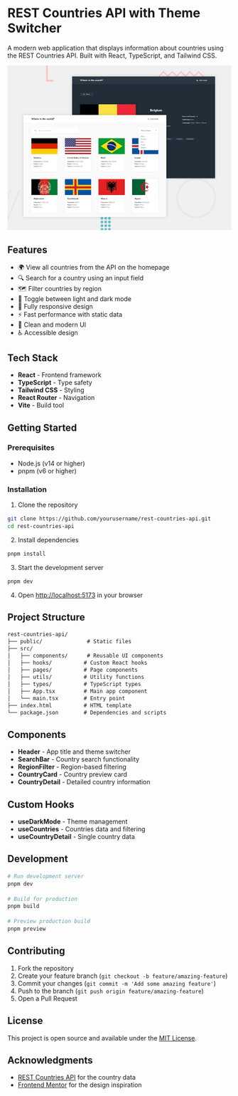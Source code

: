 # REST Countries API with Theme Switcher

A modern web application that displays information about countries using the REST Countries API. Built with React, TypeScript, and Tailwind CSS.

![Preview](./public/desktop-preview.jpg)

## Features

- 🌍 View all countries from the API on the homepage
- 🔍 Search for a country using an input field
- 🗺️ Filter countries by region
- 🌙 Toggle between light and dark mode
- 📱 Fully responsive design
- ⚡ Fast performance with static data
- 🎨 Clean and modern UI
- ♿ Accessible design

## Tech Stack

- **React** - Frontend framework
- **TypeScript** - Type safety
- **Tailwind CSS** - Styling
- **React Router** - Navigation
- **Vite** - Build tool

## Getting Started

### Prerequisites

- Node.js (v14 or higher)
- pnpm (v6 or higher)

### Installation

1. Clone the repository
```bash
git clone https://github.com/yourusername/rest-countries-api.git
cd rest-countries-api
```

2. Install dependencies
```bash
pnpm install
```

3. Start the development server
```bash
pnpm dev
```

4. Open [http://localhost:5173](http://localhost:5173) in your browser

## Project Structure

```
rest-countries-api/
├── public/              # Static files
├── src/
│   ├── components/      # Reusable UI components
│   ├── hooks/          # Custom React hooks
│   ├── pages/          # Page components
│   ├── utils/          # Utility functions
│   ├── types/          # TypeScript types
│   ├── App.tsx         # Main app component
│   └── main.tsx        # Entry point
├── index.html          # HTML template
└── package.json        # Dependencies and scripts
```

## Components

- **Header** - App title and theme switcher
- **SearchBar** - Country search functionality
- **RegionFilter** - Region-based filtering
- **CountryCard** - Country preview card
- **CountryDetail** - Detailed country information

## Custom Hooks

- **useDarkMode** - Theme management
- **useCountries** - Countries data and filtering
- **useCountryDetail** - Single country data

## Development

```bash
# Run development server
pnpm dev

# Build for production
pnpm build

# Preview production build
pnpm preview
```

## Contributing

1. Fork the repository
2. Create your feature branch (`git checkout -b feature/amazing-feature`)
3. Commit your changes (`git commit -m 'Add some amazing feature'`)
4. Push to the branch (`git push origin feature/amazing-feature`)
5. Open a Pull Request

## License

This project is open source and available under the [MIT License](LICENSE).

## Acknowledgments

- [REST Countries API](https://restcountries.com) for the country data
- [Frontend Mentor](https://www.frontendmentor.io) for the design inspiration
